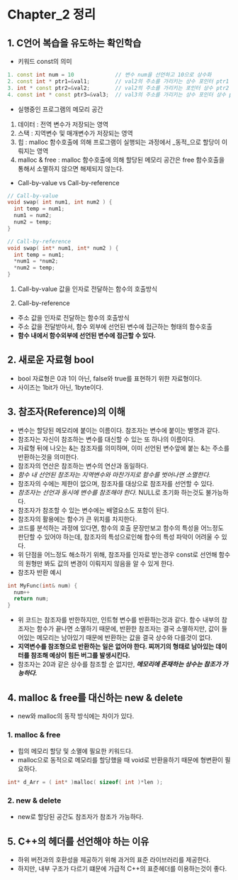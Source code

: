 # Chapter_2 정리

## 1. C언어 복습을 유도하는 확인학습
- 키워드 const의 의미
```C++
1. const int num = 10             // 변수 num을 선언하고 10으로 상수화
2. const int * ptr1=&val1;        // val2의 주소를 가리키는 상수 포인터 ptr1 선언 ( ptr1로 val1의 값을 변경 가능 )
3. int * const ptr2=&val2;        // val2의 주소를 가리키는 포인터 상수 ptr2 선언 ( ptr2로 val2의 값을 변경 불가능, 주소 변경 가능 )
4. const int * const ptr3=&val3;  // val3의 주소를 가리키는 상수 포인터 상수 ptr3 선언 ( ptr3로 val3의 값 변경 불가능, 주소 변경 불가능 )
```

- 실행중인 프로그램의 메모리 공간
1. 데이터        : 전역 변수가 저장되는 영역
2. 스택          : 지역변수 및 매개변수가 저장되는 영역
3. 힙            : malloc 함수호출에 의해 프로그램이 실행되는 과정에서 _동적_으로 할당이 이뤄지는 영역
4. malloc & free : malloc 함수호출에 의해 할당된 메모리 공간은 free 함수호출을 통해서 소멸하지 않으면 해제되지 않는다.

- Call-by-value vs Call-by-reference
```C++
// Call-by-value
void swap( int num1, int num2 ) {
  int temp = num1;
  num1 = num2;
  num2 = temp;
}

// Call-by-reference
void swap( int* num1, int* num2 ) {
  int temp = num1;
  *num1 = *num2;
  *num2 = temp;
}
```
1. Call-by-value
값을 인자로 전달하는 함수의 호출방식

2. Call-by-reference
- 주소 값을 인자로 전달하는 함수의 호출방식
- 주소 값을 전달받아서, 함수 외부에 선언된 변수에 접근하는 형태의 함수호출
- __함수 내에서 함수외부에 선언된 변수에 접근할 수 있다.__


## 2. 새로운 자료형 bool
- bool 자료형은 0과 1이 아닌, false와 true를 표현하기 위한 자료형이다.
- 사이즈는 1bit가 아닌, 1byte이다.


## 3. 참조자(Reference)의 이해
- 변수는 할당된 메모리에 붙이는 이름이다. 참조자는 변수에 붙이는 별명과 같다.
- 참조자는 자신이 참조하는 변수를 대신할 수 있는 또 하나의 이름이다.
- 자료형 뒤에 나오는 &는 참조자를 의미하며, 이미 선언된 변수앞에 붙는 &는 주소를 반환하는것을 의미한다.
- 참조자의 연산은 참조하는 변수의 연산과 동일하다.
- _함수 내 선언된 참조자는 지역변수와 마찬가지로 함수를 벗어나면 소멸한다._
- 참조자의 수에는 제한이 없으며, 참조자를 대상으로 참조자를 선언할 수 있다.
- _참조자는 선언과 동시에 변수를 참조해야 한다._ NULL로 초기화 하는것도 불가능하다.
- 참조자가 참조할 수 있는 변수에는 배열요소도 포함이 된다.
- 참조자의 활용에는 함수가 큰 위치를 차지한다.
- 코드를 분석하는 과정에 있다면, 함수의 호출 문장만보고 함수의 특성을 어느정도 판단할 수 있어야 하는데, 참조자의 특성으로인해 함수의 특성 파악이 어려울 수 있다.
- 위 단점을 어느정도 해소하기 위해, 참조자를 인자로 받는경우 const로 선언해 함수의 원형만 봐도 값의 변경이 이뤄지지 않음을 알 수 있게 한다.
- 참조자 반환 예시
```C++
int MyFunc(int& num) {
  num++
  return num;
}
```
- 위 코드는 참조자를 반한하지만, 인트형 변수를 반환하는것과 같다. 함수 내부의 참조자는 함수가 끝나면 소멸하기 때문에, 반환한 참조자는 결국 소멸하지만, 값이 들어있는 메모리는 남아있기 때문에 반환하는 값을 결국 상수와 다를것이 없다.
- __지역변수를 참조형으로 반환하는 일은 없어야 한다. 찌꺼기의 형태로 남아있는 데이터를 참조해 예상이 힘든 버그를 발생시킨다.__
- 참조자는 20과 같은 상수를 참조할 순 없지만, ___메모리에 존재하는 상수는 참조가 가능하다.___

## 4. malloc & free를 대신하는 new & delete
- new와 malloc의 동작 방식에는 차이가 있다.

### 1. malloc & free
- 힙의 메모리 할당 및 소멸에 필요한 키워드다.
- malloc으로 동적으로 메모리를 할당했을 때 void로 반환을하기 때문에 형변환이 필요하다.
```C
int* d_Arr = ( int* )malloc( sizeof( int )*len );
```
### 2. new & delete
- new로 할당된 공간도 참조자가 참조가 가능하다.


## 5. C++의 헤더를 선언해야 하는 이유
- 하위 버전과의 호환성을 제공하기 위해 과거의 표준 라이브러리를 제공한다.
- 하지만, 내부 구조가 다르기 떄문에 가급적 C++의 표준헤더를 이용하는것이 좋다.

